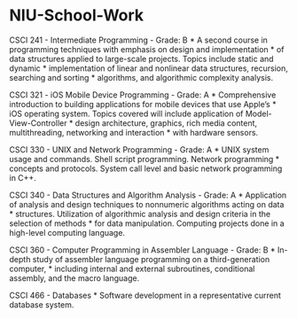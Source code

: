 # NIU-School-Work

CSCI 241 - Intermediate Programming - Grade: B
    * A second course in programming techniques with emphasis on design and implementation 
    * of data structures applied to large-scale projects. Topics include static and dynamic 
    * implementation of linear and nonlinear data structures, recursion, searching and sorting 
    * algorithms, and algorithmic complexity analysis.
    
CSCI 321 - iOS Mobile Device Programming - Grade: A
    * Comprehensive introduction to building applications for mobile devices that use Apple’s 
    * iOS operating system. Topics covered will include application of Model-View-Controller 
    * design architecture, graphics, rich media content, multithreading, networking and interaction 
    * with hardware sensors. 
    
CSCI 330 - UNIX and Network Programming - Grade: A
    * UNIX system usage and commands. Shell script programming. Network programming 
    * concepts and protocols. System call level and basic network programming in C++.

CSCI 340 - Data Structures and Algorithm Analysis - Grade: A
    * Application of analysis and design techniques to nonnumeric algorithms acting on data 
    * structures. Utilization of algorithmic analysis and design criteria in the selection of methods 
    * for data manipulation. Computing projects done in a high-level computing language.
    
CSCI 360 - Computer Programming in Assembler Language - Grade: B
    * In-depth study of assembler language programming on a third-generation computer, 
    * including internal and external subroutines, conditional assembly, and the macro language.
    
CSCI 466 - Databases
    * Software development in a representative current database system.
